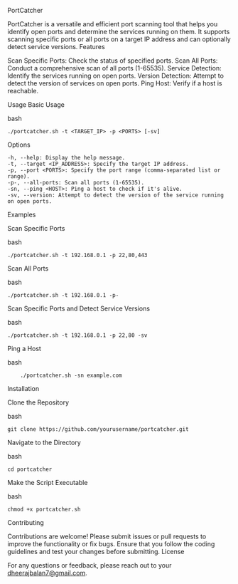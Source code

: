 PortCatcher

PortCatcher is a versatile and efficient port scanning tool that helps you identify open ports and determine the services running on them. It supports scanning specific ports or all ports on a target IP address and can optionally detect service versions.
Features

Scan Specific Ports: Check the status of specified ports.
Scan All Ports: Conduct a comprehensive scan of all ports (1-65535).
Service Detection: Identify the services running on open ports.
Version Detection: Attempt to detect the version of services on open ports.
Ping Host: Verify if a host is reachable.

Usage
Basic Usage

bash

	./portcatcher.sh -t <TARGET_IP> -p <PORTS> [-sv]

Options

    -h, --help: Display the help message.
    -t, --target <IP_ADDRESS>: Specify the target IP address.
    -p, --port <PORTS>: Specify the port range (comma-separated list or range).
    -p-, --all-ports: Scan all ports (1-65535).
    -sn, --ping <HOST>: Ping a host to check if it's alive.
    -sv, --version: Attempt to detect the version of the service running on open ports.

Examples

Scan Specific Ports

bash

	./portcatcher.sh -t 192.168.0.1 -p 22,80,443

Scan All Ports

bash

	./portcatcher.sh -t 192.168.0.1 -p-

Scan Specific Ports and Detect Service Versions

bash

	./portcatcher.sh -t 192.168.0.1 -p 22,80 -sv

Ping a Host

bash

    	./portcatcher.sh -sn example.com

Installation

Clone the Repository

bash

	git clone https://github.com/yourusername/portcatcher.git

Navigate to the Directory

bash

	cd portcatcher

Make the Script Executable

bash

    chmod +x portcatcher.sh

Contributing

Contributions are welcome! Please submit issues or pull requests to improve the functionality or fix bugs. Ensure that you follow the coding guidelines and test your changes before submitting.
License



For any questions or feedback, please reach out to your dheerajbalan7@gmail.com.
